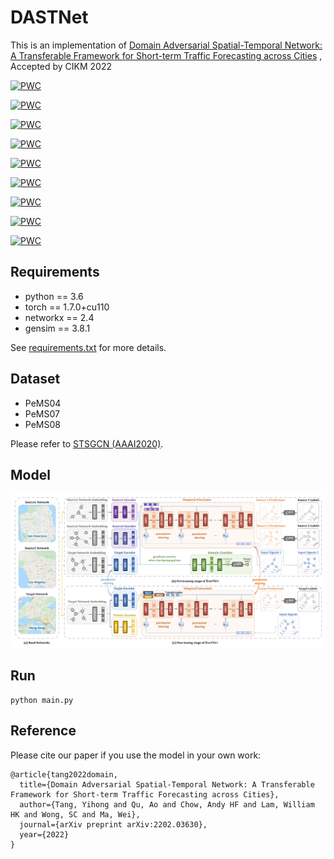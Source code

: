 # DASTNet
This is an implementation of [Domain Adversarial Spatial-Temporal Network: A Transferable Framework for Short-term Traffic Forecasting across Cities](https://arxiv.org/abs/2202.03630) , Accepted by CIKM 2022

[![PWC](https://img.shields.io/endpoint.svg?url=https://paperswithcode.com/badge/domain-adversarial-spatial-temporal-network-a/traffic-prediction-on-pemsd4-10-days-training)](https://paperswithcode.com/sota/traffic-prediction-on-pemsd4-10-days-training?p=domain-adversarial-spatial-temporal-network-a)

[![PWC](https://img.shields.io/endpoint.svg?url=https://paperswithcode.com/badge/domain-adversarial-spatial-temporal-network-a/traffic-prediction-on-pemsd4-10-days-training-1)](https://paperswithcode.com/sota/traffic-prediction-on-pemsd4-10-days-training-1?p=domain-adversarial-spatial-temporal-network-a)

[![PWC](https://img.shields.io/endpoint.svg?url=https://paperswithcode.com/badge/domain-adversarial-spatial-temporal-network-a/traffic-prediction-on-pemsd4-10-days-training-2)](https://paperswithcode.com/sota/traffic-prediction-on-pemsd4-10-days-training-2?p=domain-adversarial-spatial-temporal-network-a)

[![PWC](https://img.shields.io/endpoint.svg?url=https://paperswithcode.com/badge/domain-adversarial-spatial-temporal-network-a/traffic-prediction-on-pemsd7-10-days-training)](https://paperswithcode.com/sota/traffic-prediction-on-pemsd7-10-days-training?p=domain-adversarial-spatial-temporal-network-a)

[![PWC](https://img.shields.io/endpoint.svg?url=https://paperswithcode.com/badge/domain-adversarial-spatial-temporal-network-a/traffic-prediction-on-pemsd7-10-days-training-1)](https://paperswithcode.com/sota/traffic-prediction-on-pemsd7-10-days-training-1?p=domain-adversarial-spatial-temporal-network-a)

[![PWC](https://img.shields.io/endpoint.svg?url=https://paperswithcode.com/badge/domain-adversarial-spatial-temporal-network-a/traffic-prediction-on-pemsd7-10-days-training-2)](https://paperswithcode.com/sota/traffic-prediction-on-pemsd7-10-days-training-2?p=domain-adversarial-spatial-temporal-network-a)

[![PWC](https://img.shields.io/endpoint.svg?url=https://paperswithcode.com/badge/domain-adversarial-spatial-temporal-network-a/traffic-prediction-on-pemsd8-10-days-training)](https://paperswithcode.com/sota/traffic-prediction-on-pemsd8-10-days-training?p=domain-adversarial-spatial-temporal-network-a)

[![PWC](https://img.shields.io/endpoint.svg?url=https://paperswithcode.com/badge/domain-adversarial-spatial-temporal-network-a/traffic-prediction-on-pemsd8-10-days-training-1)](https://paperswithcode.com/sota/traffic-prediction-on-pemsd8-10-days-training-1?p=domain-adversarial-spatial-temporal-network-a)

[![PWC](https://img.shields.io/endpoint.svg?url=https://paperswithcode.com/badge/domain-adversarial-spatial-temporal-network-a/traffic-prediction-on-pemsd8-10-days-training-2)](https://paperswithcode.com/sota/traffic-prediction-on-pemsd8-10-days-training-2?p=domain-adversarial-spatial-temporal-network-a)

## Requirements

- python == 3.6
- torch == 1.7.0+cu110
- networkx == 2.4
- gensim == 3.8.1

See [requirements.txt](https://github.com/YihongT/DASTNet/blob/master/requirements.txt) for more details.

## Dataset

- PeMS04
- PeMS07
- PeMS08

Please refer to [STSGCN (AAAI2020)](https://github.com/Davidham3/STSGCN).

## Model

<img src="Figures\model.jpg" style="zoom:80%;" />

## Run
```
python main.py
```

## Reference

Please cite our paper if you use the model in your own work:
```
@article{tang2022domain,
  title={Domain Adversarial Spatial-Temporal Network: A Transferable Framework for Short-term Traffic Forecasting across Cities},
  author={Tang, Yihong and Qu, Ao and Chow, Andy HF and Lam, William HK and Wong, SC and Ma, Wei},
  journal={arXiv preprint arXiv:2202.03630},
  year={2022}
}
```